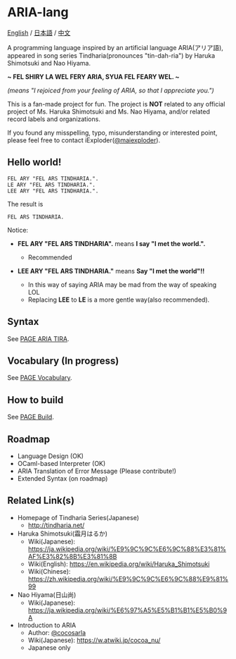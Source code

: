 # ARIA-lang

[English](README.en.md) /
[日本語](README.jp.md) /
[中文](README.cn.md)

A programming language inspired by an artificial language ARIA(アリア語), appeared in song series Tindharia(pronounces "tin-dah-ria") by Haruka Shimotsuki and Nao Hiyama.

**~ FEL SHIRY LA WEL FERY ARIA, SYUA FEL FEARY WEL. ~**

*(means "I rejoiced from your feeling of ARIA, so that I appreciate you.")*

This is a fan-made project for fun. 
The project is **NOT** related to any official project of Ms. Haruka Shimotsuki and Ms. Nao Hiyama, 
and/or related record labels and organizations.

If you found any misspelling, typo, misunderstanding or interested point,
please feel free to contact iExploder([@maiexploder](https://twitter.com/maiexploder)).

## Hello world!
```
FEL ARY "FEL ARS TINDHARIA.".
LE ARY "FEL ARS TINDHARIA.".
LEE ARY "FEL ARS TINDHARIA.".
```
The result is
```
FEL ARS TINDHARIA.
```

Notice:

* **FEL ARY "FEL ARS TINDHARIA".** means **I say "I met the world.".**
  * Recommended

* **LEE ARY "FEL ARS TINDHARIA."** means **Say "I met the world"!!**
  * In this way of saying ARIA may be mad from the way of speaking LOL
  * Replacing **LEE** to **LE** is a more gentle way(also recommended).

## Syntax

See [PAGE ARIA TIRA](aria_tira.md).

## Vocabulary (In progress)

See [PAGE Vocabulary](vocabulary.md).

## How to build

See [PAGE Build](build.md).

## Roadmap

* Language Design (OK)
* OCaml-based Interpreter (OK)
* ARIA Translation of Error Message (Please contribute!)
* Extended Syntax (on roadmap)

## Related Link(s)

* Homepage of Tindharia Series(Japanese)
  * <http://tindharia.net/>
* Haruka Shimotsuki(霜月はるか)
  * Wiki(Japanese): <https://ja.wikipedia.org/wiki/%E9%9C%9C%E6%9C%88%E3%81%AF%E3%82%8B%E3%81%8B>
  * Wiki(English): <https://en.wikipedia.org/wiki/Haruka_Shimotsuki>
  * Wiki(Chinese): <https://zh.wikipedia.org/wiki/%E9%9C%9C%E6%9C%88%E9%81%99>
* Nao Hiyama(日山尚)
  * Wiki(Japanese): <https://ja.wikipedia.org/wiki/%E6%97%A5%E5%B1%B1%E5%B0%9A>
* Introduction to ARIA
  * Author: [@cocosarla](https://twitter.com/cocosarla)
  * Wiki(Japanese): <https://w.atwiki.jp/cocoa_nu/>
  * Japanese only
